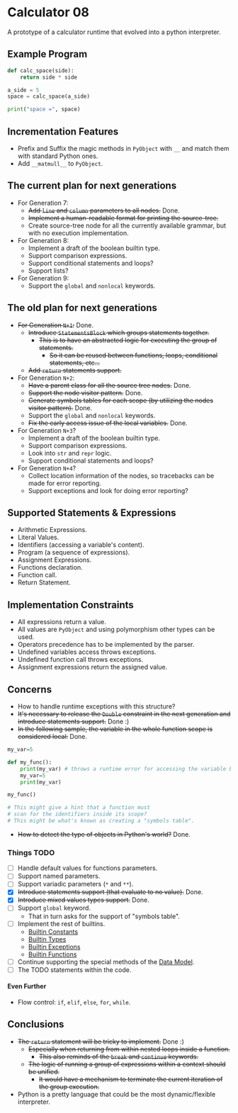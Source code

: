 
# Calculator 08

A prototype of a calculator runtime that evolved into a python interpreter.

## Example Program

```py
def calc_space(side):
    return side * side

a_side = 5
space = calc_space(a_side)

print("space =", space)
```

## Incrementation Features

- Prefix and Suffix the magic methods in `PyObject` with `__` and match them with standard Python ones.
- Add `__matmull__` to `PyObject`.

## The current plan for next generations

- For Generation 7:
  - ~~Add `line` and `column` parameters to all nodes.~~ Done.
  - ~~Implement a human-readable format for printing the source-tree.~~
  - Create source-tree node for all the currently available grammar, but with no execution implementation.
- For Generation 8:
  - Implement a draft of the boolean builtin type.
  - Support comparison expressions.
  - Support conditional statements and loops?
  - Support lists?
- For Generation 9:
  - Support the `global` and `nonlocal` keywords.

## The old plan for next generations

- ~~For Generation `N+1`:~~ Done.
  - ~~Introduce `StatementsBlock` which groups statements together.~~
    - ~~This is to have an abstracted logic for executing the group of statements.~~
      - ~~So it can be reused between functions, loops, conditional statements, etc...~~
  - ~~Add `return` statements support.~~
- For Generation `N+2`:
  - ~~Have a parent class for all the source tree nodes.~~ Done.
  - ~~Support the node visitor pattern.~~ Done.
  - ~~Generate symbols tables for each scope (by utilizing the nodes visitor pattern).~~ Done.
  - Support the `global` and `nonlocal` keywords.
  - ~~Fix the early access issue of the local variables.~~ Done.
- For Generation `N+3`?
  - Implement a draft of the boolean builtin type.
  - Support comparison expressions.
  - Look into `str` and `repr` logic.
  - Support conditional statements and loops?
- For Generation `N+4`?
  - Collect location information of the nodes, so tracebacks can be made for error reporting.
  - Support exceptions and look for doing error reporting?

## Supported Statements & Expressions

- Arithmetic Expressions.
- Literal Values.
- Identifiers (accessing a variable's content).
- Program (a sequence of expressions).
- Assignment Expressions.
- Functions declaration.
- Function call.
- Return Statement.

## Implementation Constraints

- All expressions return a value.
- All values are `PyObject` and using polymorphism other types can be used.
- Operators precedence has to be implemented by the parser.
- Undefined variables access throws exceptions.
- Undefined function call throws exceptions.
- Assignment expressions return the assigned value.

## Concerns

- How to handle runtime exceptions with this structure?
- ~~It's necessary to release the `Double` constraint in the next generation
and introduce statements support.~~ Done :)
- ~~In the following sample, the variable in the whole function scope is considered local:~~ Done.
```python
my_var=5

def my_func():
    print(my_var) # throws a runtime error for accessing the variable before initialization.
    my_var=5
    print(my_var)

my_func()

# This might give a hint that a function must
# scan for the identifiers inside its scope?
# This might be what's known as creating a "symbols table".
```
- ~~How to detect the type of objects in Python's world?~~ Done.

### Things TODO

- [ ] Handle default values for functions parameters.
- [ ] Support named parameters.
- [ ] Support variadic parameters (`*` and `**`).
- [x] ~~Introduce statements support (that evaluate to no value).~~ Done.
- [x] ~~Introduce mixed values types support.~~ Done.
- [ ] Support `global` keyword.
  - That in turn asks for the support of "symbols table".
- [ ] Implement the rest of builtins.
  - [Builtin Constants](https://docs.python.org/3/library/constants.html)
  - [Builtin Types](https://docs.python.org/3/library/stdtypes.html)
  - [Builtin Exceptions](https://docs.python.org/3/library/exceptions.html)
  - [Builtin Functions](https://docs.python.org/3/library/functions.html)
- [ ] Continue supporting the special methods of the [Data Model](https://docs.python.org/3/reference/datamodel.html).
- [ ] The TODO statements within the code.

#### Even Further

- Flow control: `if`, `elif`, `else`, `for`, `while`.

## Conclusions

- ~~The `return` statement will be tricky to implement.~~ Done :)
  - ~~Especially when returning from within nested loops inside a function.~~
    - ~~This also reminds of the `break` and `continue` keywords.~~
  - ~~The logic of running a group of expressions within a context should be unified.~~
    - ~~It would have a mechanism to terminate the current iteration of the group execution.~~
- Python is a pretty language that could be the most dynamic/flexible interpreter.
